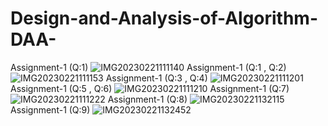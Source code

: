 # Design-and-Analysis-of-Algorithm-DAA-
Assignment-1 (Q:1)
![IMG20230221111140](https://user-images.githubusercontent.com/124770555/220258131-ec55c6db-b129-4cd7-b605-6738031f0f89.jpg)
Assignment-1 (Q:1 , Q:2)
![IMG20230221111153](https://user-images.githubusercontent.com/124770555/220258146-fb4f66e5-0b84-4c6c-9812-02ccaabe1856.jpg)
Assignment-1 (Q:3 , Q:4)
![IMG20230221111201](https://user-images.githubusercontent.com/124770555/220258157-485595f1-972e-4445-8fe7-c8587fb1df7b.jpg)
Assignment-1 (Q:5 , Q:6)
![IMG20230221111210](https://user-images.githubusercontent.com/124770555/220258166-3cbd3199-48f3-4104-b9dd-e15c9568a4ae.jpg)
Assignment-1 (Q:7)
![IMG20230221111222](https://user-images.githubusercontent.com/124770555/220258175-d8ce4712-8341-4f48-9002-d384fe33f8b4.jpg)
Assignment-1 (Q:8)
![IMG20230221132115](https://user-images.githubusercontent.com/124770555/220282866-469f24c0-1df3-4b5a-8401-c0589fb75831.jpg)
Assignment-1 (Q:9)
![IMG20230221132452](https://user-images.githubusercontent.com/124770555/220282896-46ebdbe6-6efc-4ae4-922f-fe143242a7d0.jpg)
